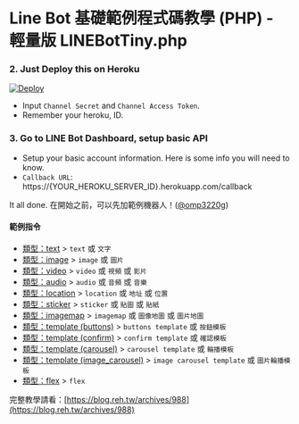 Line Bot 基礎範例程式碼教學 (PHP) - 輕量版 LINEBotTiny.php
====================
### 2. Just Deploy this on Heroku

[![Deploy](https://www.herokucdn.com/deploy/button.svg)](https://heroku.com/deploy)

- Input `Channel Secret` and `Channel Access Token`.
- Remember your heroku, ID.

### 3. Go to LINE Bot Dashboard, setup basic API

- Setup your basic account information. Here is some info you will need to know.
- `Callback URL`: https://{YOUR_HEROKU_SERVER_ID}.herokuapp.com/callback

It all done.
在開始之前，可以先加範例機器人！([@omp3220g](https://line.me/R/ti/p/j1sMDEJCyW "@omp3220g"))

#### 範例指令
- [類型：text](https://blog.reh.tw/archives/988#%E6%96%87%E5%AD%97%E8%A8%8A%E6%81%AF) > `text` 或 `文字`
- [類型：image](https://blog.reh.tw/archives/988#%E5%9C%96%E7%89%87%E8%A8%8A%E6%81%AF) > `image` 或 `圖片`
- [類型：video](https://blog.reh.tw/archives/988#%E5%BD%B1%E7%89%87%E8%A8%8A%E6%81%AF) > `video` 或 `視頻` 或 `影片`
- [類型：audio](https://blog.reh.tw/archives/988#%E9%9F%B3%E9%A0%BB%E8%A8%8A%E6%81%AF) > `audio` 或 `音頻` 或 `音樂`
- [類型：location](https://blog.reh.tw/archives/988#%E4%BD%8D%E7%BD%AE%E8%A8%8A%E6%81%AF) > `location` 或 `地址` 或 `位置`
- [類型：sticker](https://blog.reh.tw/archives/988#%E8%B2%BC%E5%9C%96%E8%A8%8A%E6%81%AF) > `sticker` 或 `貼圖` 或 `貼紙`
- [類型：imagemap](https://blog.reh.tw/archives/988#%E5%9C%96%E7%89%87%E5%9C%B0%E5%9C%96%E8%A8%8A%E6%81%AF) > `imagemap` 或 `圖像地圖` 或 `圖片地圖`
- [類型：template (buttons)](https://blog.reh.tw/archives/988#%E6%8C%89%E9%88%95%E6%A8%A1%E6%9D%BF%E8%A8%8A%E6%81%AF) > `buttons template` 或 `按鈕模板`
- [類型：template (confirm)](https://blog.reh.tw/archives/988#%E7%A2%BA%E8%AA%8D%E6%A8%A1%E6%9D%BF%E8%A8%8A%E6%81%AF) > `confirm template` 或 `確認模板`
- [類型：template (carousel)](https://blog.reh.tw/archives/988#%E8%BC%AA%E6%92%AD%E6%A8%A1%E6%9D%BF%E8%A8%8A%E6%81%AF) > `carousel template` 或 `輪播模板`
- [類型：template (image_carousel)](https://blog.reh.tw/archives/988#%E5%9C%96%E7%89%87%E8%BC%AA%E6%92%AD%E6%A8%A1%E6%9D%BF%E8%A8%8A%E6%81%AF) > `image carousel template` 或 `圖片輪播模板`
- [類型：flex](https://blog.reh.tw/archives/988#Flex-%E8%A8%8A%E6%81%AF) > `flex`

完整教學請看：[https://blog.reh.tw/archives/988](https://blog.reh.tw/archives/988)
